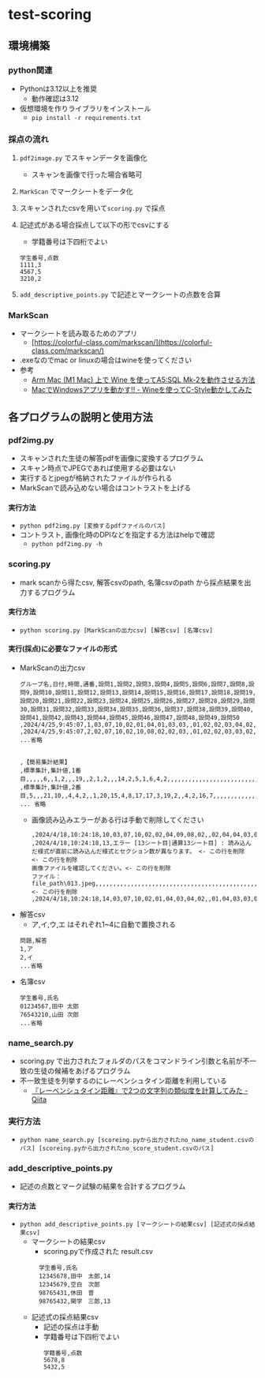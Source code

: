# test-scoring

## 環境構築
### python関連
* Pythonは3.12以上を推奨
  * 動作確認は3.12
* 仮想環境を作りライブラリをインストール
  * `pip install -r requirements.txt`

### 採点の流れ
1. `pdf2image.py` でスキャンデータを画像化
   * スキャンを画像で行った場合省略可
1. `MarkScan` でマークシートをデータ化
1. スキャンされたcsvを用いて`scoring.py` で採点
1. 記述式がある場合採点して以下の形でcsvにする
   * 学籍番号は下四桁でよい
    ```csv
    学生番号,点数
    1111,3
    4567,5
    3210,2    
    ```
  
1. `add_descriptive_points.py` で記述とマークシートの点数を合算
### MarkScan
* マークシートを読み取るためのアプリ    
  * [https://colorful-class.com/markscan/](https://colorful-class.com/markscan/) 
* .exeなのでmac or linuxの場合はwineを使ってください
* 参考
  * [Arm Mac (M1 Mac) 上で Wine を使ってA5:SQL Mk-2を動作させる方法](https://a5m2.mmatsubara.com/wp/?p=8950)
  * [MacでWindowsアプリを動かす!! - Wineを使ってC-Style動かしてみた](https://note.com/coderdojoginowan/n/n2a6a110cf2a9)

## 各プログラムの説明と使用方法
### pdf2img.py
* スキャンされた生徒の解答pdfを画像に変換するプログラム
* スキャン時点でJPEGであれば使用する必要はない
* 実行するとjpegが格納されたファイルが作られる
* MarkScanで読み込めない場合はコントラストを上げる
#### 実行方法
* `python pdf2img.py [変換するpdfファイルのパス]`
* コントラスト, 画像化時のDPIなどを指定する方法はhelpで確認
  * `python pdf2img.py -h`

### scoring.py
* mark scanから得たcsv, 解答csvのpath, 名簿csvのpath から採点結果を出力するプログラム
#### 実行方法
* `python scoring.py [MarkScanの出力csv] [解答csv] [名簿csv]`
#### 実行(採点)に必要なファイルの形式
* MarkScanの出力csv
  ```csv
  グループ名,日付,時間,通番,設問1,設問2,設問3,設問4,設問5,設問6,設問7,設問8,設問9,設問10,設問11,設問12,設問13,設問14,設問15,設問16,設問17,設問18,設問19,設問20,設問21,設問22,設問23,設問24,設問25,設問26,設問27,設問28,設問29,設問30,設問31,設問32,設問33,設問34,設問35,設問36,設問37,設問38,設問39,設問40,設問41,設問42,設問43,設問44,設問45,設問46,設問47,設問48,設問49,設問50
  ,2024/4/25,9:45:07,1,03,07,10,02,01,04,01,03,03,,01,02,02,03,04,02,02,01,02,04,03,02,03,02,03,,,,,,,,,,,,,,,,,,,,,,,,,
  ,2024/4/25,9:45:07,2,02,07,10,02,10,08,02,02,03,,01,02,02,03,03,02,02,02,02,01,03,01,01,04,03,,,,,,,,,,,,,,,,,,,,,,,,,
  ...省略


  ,【簡易集計結果】
  ,標準集計,集計値,1番目,,,,,6,,1,2,,,19,,2,1,2,,,14,2,5,1,6,4,2,,,,,,,,,,,,,,,,,,,,,,,,,,
  ,標準集計,集計値,2番目,5,,,21,10,,4,4,2,,1,20,15,4,8,17,17,3,19,2,,4,2,16,7,,,,,,,,,,,,,,,,,,,,,,,,,
  ... 省略
  ```
  * 画像読み込みエラーがある行は手動で削除してください
    ```csv
    ,2024/4/18,10:24:18,10,03,07,10,02,02,04,09,08,02,,02,04,04,03,01,04,03,01,04,02,03,03,04,02,04,03,02,01,02,03,,,,,,,,,,,,,,,,,,,,
    ,2024/4/18,10:24:18,13,エラー [13シート目|通算13シート目] : 読み込んだ様式が直前に読み込んだ様式とセクション数が異なります。 <- この行を削除
    <- この行を削除
    画像ファイルを確認してください。<- この行を削除
    ファイル：file_path\013.jpeg,,,,,,,,,,,,,,,,,,,,,,,,,,,,,,,,,,,,,,,,,,,,,,,,, <- この行を削除
    ,2024/4/18,10:24:18,14,03,07,10,02,01,04,03,04,02,,01,04,03,03,01|02,03,03,03,04,02,03,02|04,04,01|03,04,03,02,04,01,04,,,,,,,,,,,,,,,,,,,,
    ```
* 解答csv
  * ア,イ,ウ,エ はそれぞれ1~4に自動で置換される 
  ```csv
  問題,解答
  1,ア
  2,イ
  ...省略
  ```
* 名簿csv
  ```
  学生番号,氏名
  01234567,田中 太郎
  76543210,山田 次郎
  ...省略
  ```
### name_search.py
* scoring.py で出力されたフォルダのパスをコマンドライン引数と名前が不一致の生徒の候補をあげるプログラム
* 不一致生徒を列挙するのにレーベンシュタイン距離を利用している
    * [『レーベンシュタイン距離』で2つの文字列の類似度を計算してみた - Qiita](https://qiita.com/shoku-pan/items/befa11396a7c3cc10f6c)
### 実行方法
* `python name_search.py [scoreing.pyから出力されたno_name_student.csvのパス] [scoreing.pyから出力されたno_score_student.csvのパス]`


### add_descriptive_points.py
* 記述の点数とマーク試験の結果を合計するプログラム
#### 実行方法
* `python add_descriptive_points.py [マークシートの結果csv] [記述式の採点結果csv]`
  * マークシートの結果csv
    * scoring.pyで作成された result.csv
    ```csv
      学生番号,氏名
      12345678,田中　太郎,14
      12345679,空白　次郎
      98765431,休田　普
      98765432,関学　三郎,13
    ```
  * 記述式の採点結果csv
    * 記述の採点は手動
    * 学籍番号は下四桁でよい
        ```csv
        学籍番号,点数
        5678,8
        5432,5
        ```